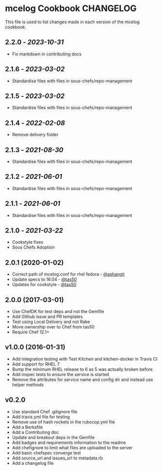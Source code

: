 # mcelog Cookbook CHANGELOG

This file is used to list changes made in each version of the mcelog cookbook.

## 2.2.0 - *2023-10-31*

* Fix markdown in contributing docs

## 2.1.6 - *2023-03-02*

* Standardise files with files in sous-chefs/repo-management

## 2.1.5 - *2023-03-02*

* Standardise files with files in sous-chefs/repo-management

## 2.1.4 - *2022-02-08*

* Remove delivery folder

## 2.1.3 - *2021-08-30*

* Standardise files with files in sous-chefs/repo-management

## 2.1.2 - *2021-06-01*

* Standardise files with files in sous-chefs/repo-management

## 2.1.1 - *2021-06-01*

* Standardise files with files in sous-chefs/repo-management

## 2.1.0 - *2021-03-22*

* Cookstyle fixes
* Sous Chefs Adoption

## 2.0.1 (2020-01-02)

* Correct path of mcelog.conf for rhel fedora - [@ashangit](https://github.com/ashangit)
* Update specs to 16.04 - [@tas50](https://github.com/tas50)
* Updates for cookstyle - [@tas50](https://github.com/tas50)

## 2.0.0 (2017-03-01)

* Use ChefDK for test deps and not the Gemfile
* Add Github issue and PR templates
* Test using Local Delivery and not Rake
* Move ownership over to Chef from tas50
* Require Chef 12.1+

## v1.0.0 (2016-01-31)

* Add integration testing with Test Kitchen and kitchen-docker in Travis CI
* Add support for RHEL 7
* Bump the minimum RHEL release to 6 as 5 was actually broken before
* Add inspec tests to ensure the service is started
* Remove the attributes for service name and config dir and instead use helper methods

## v0.2.0

* Use standard Chef .gitignore file
* Add travis.yml file for testing
* Remove use of hash rockets in the rubocop.yml file
* Add a Berksfile
* Add a Contributing doc
* Update and breakout deps in the Gemfile
* Add badges and requirements information to the readme
* Add chefignore to limit what files are uploaded to the server
* Add basic chefspec converge test
* Add source\_url and issues\_url to metadata.rb
* Add a changelog file
